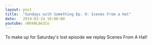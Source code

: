 ```yaml
---
layout: post
title:  "Sundays with Something Ep. 9: Scenes From a Hat"
date:   2019-03-24 19:00:00
youtube: vNhkNL8eZCo
---
```


To make up for Saturday's lost episode we replay Scenes From A Hat!
